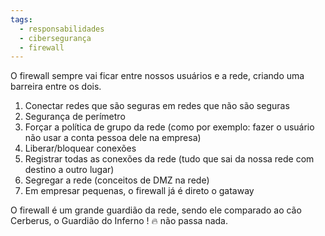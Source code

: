 ```yaml
---
tags:
  - responsabilidades
  - cibersegurança
  - firewall
---
```


O firewall sempre vai ficar entre nossos usuários e a rede, criando uma barreira entre os dois.

1. Conectar redes que são seguras em redes que não são seguras
2. Segurança de perímetro
3. Forçar a política de grupo da rede (como por exemplo: fazer o usuário não usar a conta pessoa dele na empresa)
4. Liberar/bloquear conexões
5. Registrar todas as conexões da rede (tudo que sai da nossa rede com destino a outro lugar)
6. Segregar a rede (conceitos de DMZ na rede)
7. Em empresar pequenas, o firewall já é direto o gataway

O firewall é um grande guardião da rede, sendo ele comparado ao cão Cerberus, o Guardião do Inferno ! 🔥 não passa nada.